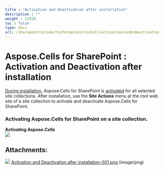 ```yaml
---
title : "Activation and Deactivation after installation" 
description : "" 
weight : 12018 
toc : false
type: docs
url: /sharepoint/productinformation/install/activation+and+deactivation+after+installation/
---
```


# Aspose.Cells for SharePoint : Activation and Deactivation after installation


[During installation](https://docs2.aspose.com/cells/sharepoint/productinformation/install/installing+aspose.cells+for+sharepoint), Aspose.Cells for SharePoint is [activated](https://docs2.aspose.com/cells/sharepoint/productinformation/install/deployment+and+activation) for all selected site collections. After installation, use the **Site Actions** menu at the root web site of a site collection to activate and deactivate Aspose.Cells for SharePoint.

### Activating Aspose.Cells for SharePoint on a site collection.

**Activating Aspose.Cells**  
![](https://docs2.aspose.com/cells/sharepoint/attachments/6356997/6488106.png)

## Attachments:

![](https://docs2.aspose.com/cells/sharepoint/images/icons/bullet_blue.gif) [Activation and Deactivation after installation-001.png](https://docs2.aspose.com/cells/sharepoint/attachments/6356997/6488106.png) (image/png)  

